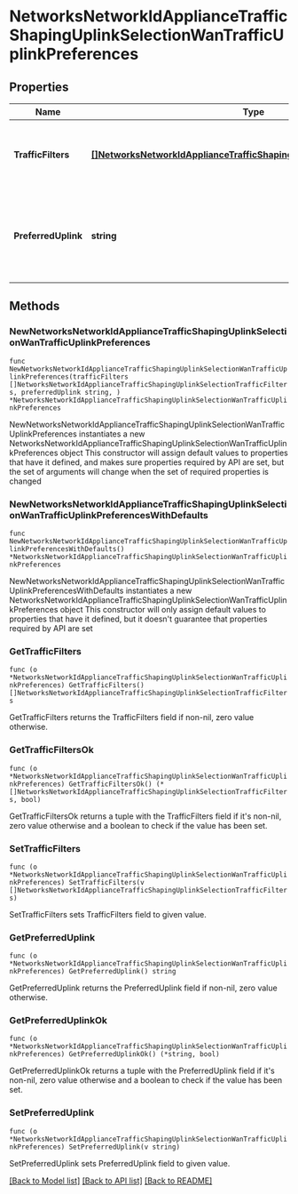 # NetworksNetworkIdApplianceTrafficShapingUplinkSelectionWanTrafficUplinkPreferences

## Properties

Name | Type | Description | Notes
------------ | ------------- | ------------- | -------------
**TrafficFilters** | [**[]NetworksNetworkIdApplianceTrafficShapingUplinkSelectionTrafficFilters**](NetworksNetworkIdApplianceTrafficShapingUplinkSelectionTrafficFilters.md) | Array of traffic filters for this uplink preference rule | 
**PreferredUplink** | **string** | Preferred uplink for this uplink preference rule. Must be one of: &#39;wan1&#39; or &#39;wan2&#39; | 

## Methods

### NewNetworksNetworkIdApplianceTrafficShapingUplinkSelectionWanTrafficUplinkPreferences

`func NewNetworksNetworkIdApplianceTrafficShapingUplinkSelectionWanTrafficUplinkPreferences(trafficFilters []NetworksNetworkIdApplianceTrafficShapingUplinkSelectionTrafficFilters, preferredUplink string, ) *NetworksNetworkIdApplianceTrafficShapingUplinkSelectionWanTrafficUplinkPreferences`

NewNetworksNetworkIdApplianceTrafficShapingUplinkSelectionWanTrafficUplinkPreferences instantiates a new NetworksNetworkIdApplianceTrafficShapingUplinkSelectionWanTrafficUplinkPreferences object
This constructor will assign default values to properties that have it defined,
and makes sure properties required by API are set, but the set of arguments
will change when the set of required properties is changed

### NewNetworksNetworkIdApplianceTrafficShapingUplinkSelectionWanTrafficUplinkPreferencesWithDefaults

`func NewNetworksNetworkIdApplianceTrafficShapingUplinkSelectionWanTrafficUplinkPreferencesWithDefaults() *NetworksNetworkIdApplianceTrafficShapingUplinkSelectionWanTrafficUplinkPreferences`

NewNetworksNetworkIdApplianceTrafficShapingUplinkSelectionWanTrafficUplinkPreferencesWithDefaults instantiates a new NetworksNetworkIdApplianceTrafficShapingUplinkSelectionWanTrafficUplinkPreferences object
This constructor will only assign default values to properties that have it defined,
but it doesn't guarantee that properties required by API are set

### GetTrafficFilters

`func (o *NetworksNetworkIdApplianceTrafficShapingUplinkSelectionWanTrafficUplinkPreferences) GetTrafficFilters() []NetworksNetworkIdApplianceTrafficShapingUplinkSelectionTrafficFilters`

GetTrafficFilters returns the TrafficFilters field if non-nil, zero value otherwise.

### GetTrafficFiltersOk

`func (o *NetworksNetworkIdApplianceTrafficShapingUplinkSelectionWanTrafficUplinkPreferences) GetTrafficFiltersOk() (*[]NetworksNetworkIdApplianceTrafficShapingUplinkSelectionTrafficFilters, bool)`

GetTrafficFiltersOk returns a tuple with the TrafficFilters field if it's non-nil, zero value otherwise
and a boolean to check if the value has been set.

### SetTrafficFilters

`func (o *NetworksNetworkIdApplianceTrafficShapingUplinkSelectionWanTrafficUplinkPreferences) SetTrafficFilters(v []NetworksNetworkIdApplianceTrafficShapingUplinkSelectionTrafficFilters)`

SetTrafficFilters sets TrafficFilters field to given value.


### GetPreferredUplink

`func (o *NetworksNetworkIdApplianceTrafficShapingUplinkSelectionWanTrafficUplinkPreferences) GetPreferredUplink() string`

GetPreferredUplink returns the PreferredUplink field if non-nil, zero value otherwise.

### GetPreferredUplinkOk

`func (o *NetworksNetworkIdApplianceTrafficShapingUplinkSelectionWanTrafficUplinkPreferences) GetPreferredUplinkOk() (*string, bool)`

GetPreferredUplinkOk returns a tuple with the PreferredUplink field if it's non-nil, zero value otherwise
and a boolean to check if the value has been set.

### SetPreferredUplink

`func (o *NetworksNetworkIdApplianceTrafficShapingUplinkSelectionWanTrafficUplinkPreferences) SetPreferredUplink(v string)`

SetPreferredUplink sets PreferredUplink field to given value.



[[Back to Model list]](../README.md#documentation-for-models) [[Back to API list]](../README.md#documentation-for-api-endpoints) [[Back to README]](../README.md)


